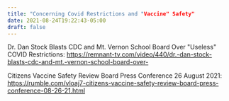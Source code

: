 ```yaml
---
title: "Concerning Covid Restrictions and "Vaccine" Safety"
date: 2021-08-24T19:22:43-05:00
draft: false
---
```


Dr. Dan Stock Blasts CDC and Mt. Vernon School Board Over "Useless" COVID Restrictions: https://remnant-tv.com/video/440/dr.-dan-stock-blasts-cdc-and-mt.-vernon-school-board-over-

<!--more-->

Citizens Vaccine Safety Review Board Press Conference 26 August 2021: https://rumble.com/vloaj7-citizens-vaccine-safety-review-board-press-conference-08-26-21.html

